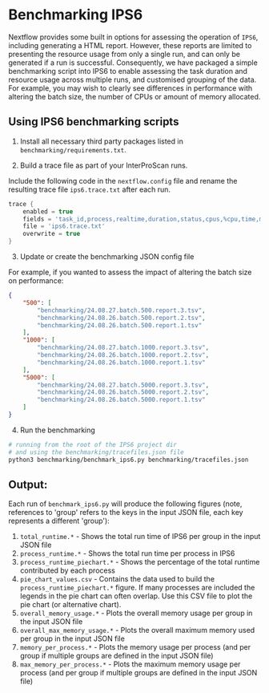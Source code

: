 # Benchmarking IPS6

Nextflow provides some built in options for assessing the operation of `IPS6`, including generating a HTML report. However, these reports are limited to presenting the resource usage from only a single run, and can only be generated if a run is successful. Consequently, we have packaged a simple benchmarking script into IPS6 to enable assessing the task duration and resource usage across multiple runs, and customised grouping of the data. For example, you may wish to clearly see differences in performance with altering the batch size, the number of CPUs or amount of memory allocated. 

## Using IPS6 benchmarking scripts

1. Install all necessary third party packages listed in `benchmarking/requirements.txt`.

2. Build a trace file as part of your InterProScan runs.

Include the following code in the `nextflow.config` file and rename the resulting trace file
`ips6.trace.txt` after each run.

```groovy
trace {
    enabled = true
    fields = 'task_id,process,realtime,duration,status,cpus,%cpu,time,memory,%mem,rss,peak_rss,submit,start,complete,queue'
    file = 'ips6.trace.txt'
    overwrite = true   
}
```

3. Update or create the benchmarking JSON config file

For example, if you wanted to assess the impact of altering the batch size on performance:

```json
{
    "500": [
        "benchmarking/24.08.27.batch.500.report.3.tsv",
        "benchmarking/24.08.26.batch.500.report.2.tsv",
        "benchmarking/24.08.26.batch.500.report.1.tsv"
    ],
    "1000": [
        "benchmarking/24.08.27.batch.1000.report.3.tsv",
        "benchmarking/24.08.26.batch.1000.report.2.tsv",
        "benchmarking/24.08.26.batch.1000.report.1.tsv"
    ],
    "5000": [
        "benchmarking/24.08.27.batch.5000.report.3.tsv",
        "benchmarking/24.08.26.batch.5000.report.2.tsv",
        "benchmarking/24.08.26.batch.5000.report.1.tsv"
    ]
}
```

4. Run the benchmarking

```bash
# running from the root of the IPS6 project dir
# and using the benchmarking/tracefiles.json file
python3 benchmarking/benchmark_ips6.py benchmarking/tracefiles.json
```

## Output:

Each run of `benchmark_ips6.py` will produce the following figures (note, references to 'group' refers to the keys in the input JSON file, each key represents a different 'group'):

1. `total_runtime.*` - Shows the total run time of IPS6 per group in the input JSON file
2. `process_runtime.*` - Shows the total run time per process in IPS6
3. `process_runtime_piechart.*` - Shows the percentage of the total runtime contributed by each process
4. `pie_chart_values.csv` - Contains the data used to build the `process_runtime_piechart.*` figure. If many processes are included the legends in the pie chart can often overlap. Use this CSV file to plot the pie chart (or alternative chart).
5. `overall_memory_usage.*` - Plots the overall memory usage per group in the input JSON file
6. `overall_max_memory_usage.*` - Plots the overall maximum memory used per group in the input JSON file
7. `memory_per_process.*` - Plots the memory usage per process (and per group if multiple groups are defined in the input JSON file)
8. `max_memory_per_process.*` - Plots the maximum memory usage per process (and per group if multiple groups are defined in the input JSON file)
